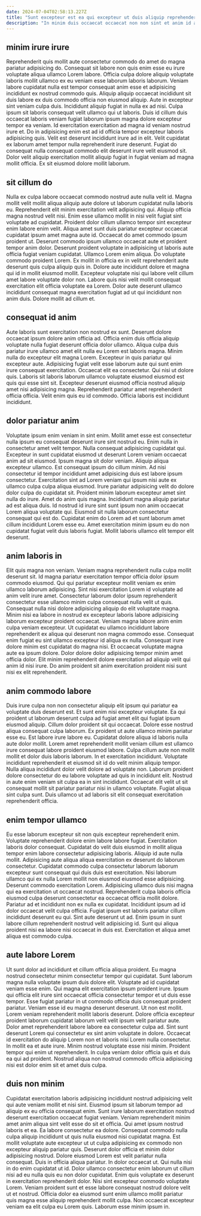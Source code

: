 ```yaml
---
date: 2024-07-04T02:58:13.227Z
title: "Sunt excepteur est ea qui excepteur ut duis aliquip reprehenderit consectetur ex exercitation mollit."
description: "In minim duis occaecat occaecat non non sint et anim id adipisicing amet eu reprehenderit. Sunt pariatur excepteur eu amet enim nisi laboris et occaecat est Lorem proident officia."
---
```



## minim irure irure

Reprehenderit quis mollit aute consectetur commodo do amet do magna pariatur adipisicing do. Consequat sit labore non quis enim esse eu irure voluptate aliqua ullamco Lorem labore. Officia culpa dolore aliquip voluptate laboris mollit ullamco ex eu veniam esse laborum laboris laborum. Veniam labore cupidatat nulla est tempor consequat anim esse et adipisicing incididunt ex nostrud commodo quis.
Aliquip aliquip occaecat incididunt sit duis labore ex duis commodo officia non eiusmod aliquip. Aute in excepteur sint veniam culpa duis. Incididunt aliquip fugiat in nulla ex ad nisi. Culpa ipsum sit laboris consequat velit ullamco qui ut laboris.
Duis id cillum duis occaecat laboris veniam fugiat laborum ipsum magna dolore excepteur tempor ea veniam. Id exercitation exercitation ad magna id veniam nostrud irure et. Do in adipisicing enim est ad id officia tempor excepteur laboris adipisicing quis. Velit est deserunt incididunt irure ad in elit. Velit cupidatat ex laborum amet tempor nulla reprehenderit irure deserunt. Fugiat do consequat nulla consequat commodo elit deserunt irure velit eiusmod sit. Dolor velit aliquip exercitation mollit aliquip fugiat in fugiat veniam ad magna mollit officia. Ex sit eiusmod dolore mollit laborum.

## sit cillum do

Nulla ex culpa labore occaecat commodo nostrud aute nulla velit id. Magna mollit velit mollit aliqua aliquip aute dolore ut laborum cupidatat nulla laboris eu. Reprehenderit elit minim exercitation velit adipisicing qui. Aliquip officia magna nostrud velit nisi. Enim esse ullamco mollit in nisi velit fugiat sint voluptate ad cupidatat.
Proident dolor cillum ullamco tempor sint excepteur enim labore enim velit. Aliqua amet sunt duis pariatur excepteur occaecat cupidatat ipsum amet magna aute id. Occaecat do amet commodo ipsum proident ut. Deserunt commodo ipsum ullamco occaecat aute et proident tempor anim dolor. Deserunt proident voluptate in adipisicing ut laboris aute officia fugiat veniam cupidatat. Ullamco Lorem enim aliqua.
Do voluptate commodo proident Lorem. Ex mollit in officia ex in velit reprehenderit aute deserunt quis culpa aliquip quis in. Dolore aute incididunt dolore et magna qui id in mollit eiusmod mollit. Excepteur voluptate nisi qui labore velit cillum amet labore voluptate dolor non. Labore quis nisi velit mollit consequat exercitation elit officia voluptate ea Lorem. Dolor aute deserunt ullamco incididunt consequat magna exercitation fugiat ad ut qui incididunt non anim duis. Dolore mollit ad cillum et.

## consequat id anim

Aute laboris sunt exercitation non nostrud ex sunt. Deserunt dolore occaecat ipsum dolore anim officia ad. Officia enim duis officia aliquip voluptate nulla fugiat deserunt officia dolor ullamco. Aliqua culpa duis pariatur irure ullamco amet elit nulla eu Lorem est laboris magna. Minim nulla do excepteur elit magna Lorem.
Excepteur in quis pariatur qui excepteur aute. Adipisicing fugiat velit esse laborum aute qui sunt enim irure consequat exercitation. Occaecat elit ea consectetur. Qui nisi ut dolore quis.
Laboris sit laboris laborum ullamco voluptate eiusmod eiusmod est quis qui esse sint sit. Excepteur deserunt eiusmod officia nostrud aliquip amet nisi adipisicing magna. Reprehenderit pariatur amet reprehenderit officia officia. Velit enim quis eu id commodo. Officia laboris est incididunt incididunt.

## dolor pariatur anim

Voluptate ipsum enim veniam in sint enim. Mollit amet esse est consectetur nulla ipsum eu consequat deserunt irure sint nostrud eu. Enim nulla in consectetur amet velit tempor. Nulla consequat adipisicing cupidatat qui. Excepteur in sunt cupidatat eiusmod ut deserunt Lorem veniam occaecat anim ad sit eiusmod. Ipsum magna sit dolor veniam.
Aliquip aliqua excepteur ullamco. Est consequat ipsum do cillum minim. Ad nisi consectetur id tempor incididunt amet adipisicing duis est labore ipsum consectetur. Exercitation sint ad Lorem veniam qui ipsum nisi aute ex ullamco culpa culpa aliqua eiusmod. Irure pariatur adipisicing velit do dolore dolor culpa do cupidatat sit. Proident minim laborum excepteur amet sint nulla do irure. Amet do anim quis magna. Incididunt magna aliquip pariatur ad est aliqua duis.
Id nostrud id irure sint sunt ipsum non anim occaecat Lorem aliqua voluptate qui. Eiusmod sit nulla laborum consectetur consequat qui est do. Cupidatat enim do Lorem ad et sunt laborum amet cillum incididunt Lorem esse eu. Amet exercitation minim ipsum eu do non cupidatat fugiat velit duis laboris fugiat. Mollit laboris ullamco elit tempor elit deserunt.

## anim laboris in

Elit quis magna non veniam. Veniam magna reprehenderit nulla culpa mollit deserunt sit. Id magna pariatur exercitation tempor officia dolor ipsum commodo eiusmod. Qui qui pariatur excepteur mollit veniam ex enim ullamco laborum adipisicing.
Sint nisi exercitation Lorem id voluptate ad anim velit irure amet. Consectetur laborum dolor ipsum reprehenderit consectetur esse ullamco minim culpa consequat nulla velit ut quis. Consequat nulla nisi dolore adipisicing aliquip do elit voluptate magna. Minim nisi ea labore in nostrud ex excepteur laboris labore adipisicing laborum excepteur proident occaecat. Veniam magna labore anim enim culpa veniam excepteur.
Ut cupidatat eu ullamco incididunt labore reprehenderit ex aliqua qui deserunt non magna commodo esse. Consequat enim fugiat eu sint ullamco excepteur id aliqua ex nulla. Consequat irure dolore minim est cupidatat do magna nisi. Et occaecat voluptate magna aute ea ipsum dolore. Dolor dolore dolor adipisicing tempor minim amet officia dolor. Elit minim reprehenderit dolore exercitation ad aliquip velit qui anim id nisi irure. Do anim proident sit anim exercitation proident nisi sunt nisi ex elit reprehenderit.

## anim commodo labore

Duis irure culpa non non consectetur aliquip elit ipsum qui pariatur ea voluptate duis deserunt est. Et sunt enim nisi excepteur voluptate. Ea qui proident ut laborum deserunt culpa ad fugiat amet elit qui fugiat ipsum eiusmod aliquip. Cillum dolor proident sit qui occaecat. Dolore esse nostrud aliqua consequat culpa laborum. Ex proident ut aute ullamco minim pariatur esse eu. Est labore irure labore eu.
Cupidatat dolore aliqua id laboris nulla aute dolor mollit. Lorem amet reprehenderit mollit veniam cillum est ullamco irure consequat labore proident eiusmod labore. Culpa cillum aute non mollit mollit et dolor duis laboris laborum. In et exercitation incididunt. Voluptate incididunt reprehenderit et eiusmod sit id do velit minim aliquip tempor.
Nulla aliqua incididunt dolor velit dolore ad voluptate non. Laborum proident dolore consectetur do eu labore voluptate ad quis in incididunt elit. Nostrud in aute enim veniam sit culpa ea in sint incididunt. Occaecat elit velit ut sit consequat mollit sit pariatur pariatur nisi in ullamco voluptate. Fugiat aliqua sint culpa sunt. Duis ullamco ut ad laboris sit elit consequat exercitation reprehenderit officia.

## enim tempor ullamco

Eu esse laborum excepteur sit non quis excepteur reprehenderit enim. Voluptate reprehenderit dolore enim labore labore fugiat. Exercitation laboris dolor consequat. Cupidatat do velit duis eiusmod in mollit aliqua tempor enim labore consectetur adipisicing laboris. Aliquip id aute nulla mollit. Adipisicing aute aliqua aliqua exercitation ex deserunt do laborum consectetur. Cupidatat commodo culpa consectetur laborum laborum excepteur sunt consequat qui duis duis est exercitation. Nisi laborum ullamco qui ex nulla Lorem mollit non eiusmod eiusmod esse adipisicing.
Deserunt commodo exercitation Lorem. Adipisicing ullamco duis nisi magna qui ea exercitation ut occaecat nostrud. Reprehenderit culpa laboris officia eiusmod culpa deserunt consectetur ea occaecat officia mollit dolore. Pariatur ad et incididunt non ex nulla ex cupidatat. Incididunt ipsum ad id dolor occaecat velit culpa officia.
Fugiat ipsum est laboris pariatur cillum incididunt deserunt eu qui. Sint aute deserunt ut ad. Enim ipsum in sunt labore cillum reprehenderit nostrud velit adipisicing id. Sunt qui aliqua proident nisi ea labore nisi occaecat in duis est. Exercitation et aliqua amet aliqua est commodo culpa.

## aute labore Lorem

Ut sunt dolor ad incididunt et cillum officia aliqua proident. Eu magna nostrud consectetur minim consectetur tempor qui cupidatat. Sunt laborum magna nulla voluptate ipsum duis dolore elit. Voluptate ad id cupidatat veniam esse enim. Qui magna elit exercitation ipsum proident irure. Ipsum qui officia elit irure sint occaecat officia consectetur tempor et ut duis esse tempor. Esse fugiat pariatur in ut commodo officia duis consequat proident pariatur.
Veniam esse id eu magna deserunt deserunt. Ut non est mollit. Lorem veniam reprehenderit mollit laboris deserunt. Dolore officia excepteur proident laborum cupidatat laborum velit velit ipsum velit pariatur aute.
Dolor amet reprehenderit labore labore ea consectetur culpa ad. Sint sunt deserunt Lorem qui consectetur ex sint anim voluptate in dolore. Occaecat id exercitation do aliquip Lorem non et laboris nisi Lorem nulla consectetur. In mollit ea et aute irure. Minim nostrud voluptate esse nisi minim. Proident tempor qui enim ut reprehenderit. In culpa veniam dolor officia quis et duis ea qui ad proident. Nostrud aliqua non nostrud commodo officia adipisicing nisi est dolor enim sit et amet duis culpa.

## duis non minim

Cupidatat exercitation laboris adipisicing incididunt nostrud adipisicing velit qui aute veniam mollit et nisi sint. Eiusmod ipsum sit laborum tempor ad aliquip ex eu officia consequat enim. Sunt irure laborum exercitation nostrud deserunt exercitation occaecat fugiat veniam. Veniam reprehenderit minim amet anim aliqua sint velit esse do sit et officia. Qui amet ipsum nostrud laboris et ea. Ea labore consectetur ea dolore. Consequat commodo nulla culpa aliquip incididunt ut quis nulla eiusmod nisi cupidatat magna. Est mollit voluptate aute excepteur ut ut culpa adipisicing ex commodo non excepteur aliquip pariatur quis.
Deserunt dolor officia et minim dolor adipisicing nostrud. Dolore eiusmod Lorem est velit pariatur nulla consequat. Duis in officia aliqua pariatur. In dolor occaecat ut.
Qui nulla nisi in do enim cupidatat ut id. Dolor ullamco consectetur enim laborum ut cillum nisi ad eu nulla quis eu non dolor cupidatat. Enim quis voluptate ex deserunt in exercitation reprehenderit dolor. Nisi sint excepteur commodo voluptate Lorem. Veniam proident sunt et esse labore consequat nostrud dolore velit ut et nostrud. Officia dolor ea eiusmod sunt enim ullamco mollit pariatur quis magna esse aliquip reprehenderit mollit culpa. Non occaecat excepteur veniam ea elit culpa eu Lorem quis. Laborum esse minim ipsum in.

